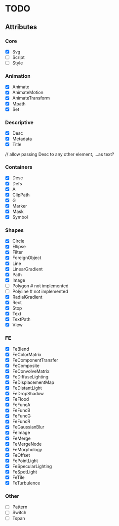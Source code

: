 # TODO


## Attributes

### Core

- [x] Svg
- [ ] Script
- [ ] Style

### Animation

- [x] Animate
- [x] AnimateMotion
- [x] AnimateTransform
- [x] Mpath
- [x] Set

### Descriptive

- [x] Desc
- [x] Metadata
- [x] Title

// allow passing Desc to any other element, ...as text?

### Containers

- [x] Desc
- [x] Defs
- [x] A
- [x] ClipPath
- [x] G
- [x] Marker
- [x] Mask
- [x] Symbol

### Shapes

- [x] Circle
- [x] Ellipse
- [x] Filter
- [x] ForeignObject
- [x] Line
- [x] LinearGradient
- [x] Path
- [x] Image
- [ ] Polygon # not implemented
- [ ] Polyline # not implemented
- [x] RadialGradient
- [x] Rect
- [x] Stop
- [x] Text
- [x] TextPath
- [x] View

### FE

- [x] FeBlend
- [x] FeColorMatrix
- [x] FeComponentTransfer
- [x] FeComposite
- [x] FeConvolveMatrix
- [x] FeDiffuseLighting
- [x] FeDisplacementMap
- [x] FeDistantLight
- [x] FeDropShadow
- [x] FeFlood
- [x] FeFuncA
- [x] FeFuncB
- [x] FeFuncG
- [x] FeFuncR
- [x] FeGaussianBlur
- [x] FeImage
- [x] FeMerge
- [x] FeMergeNode
- [x] FeMorphology
- [x] FeOffset
- [x] FePointLight
- [x] FeSpecularLighting
- [x] FeSpotLight
- [x] FeTile
- [x] FeTurbulence

### Other

- [ ] Pattern
- [ ] Switch
- [ ] Tspan
